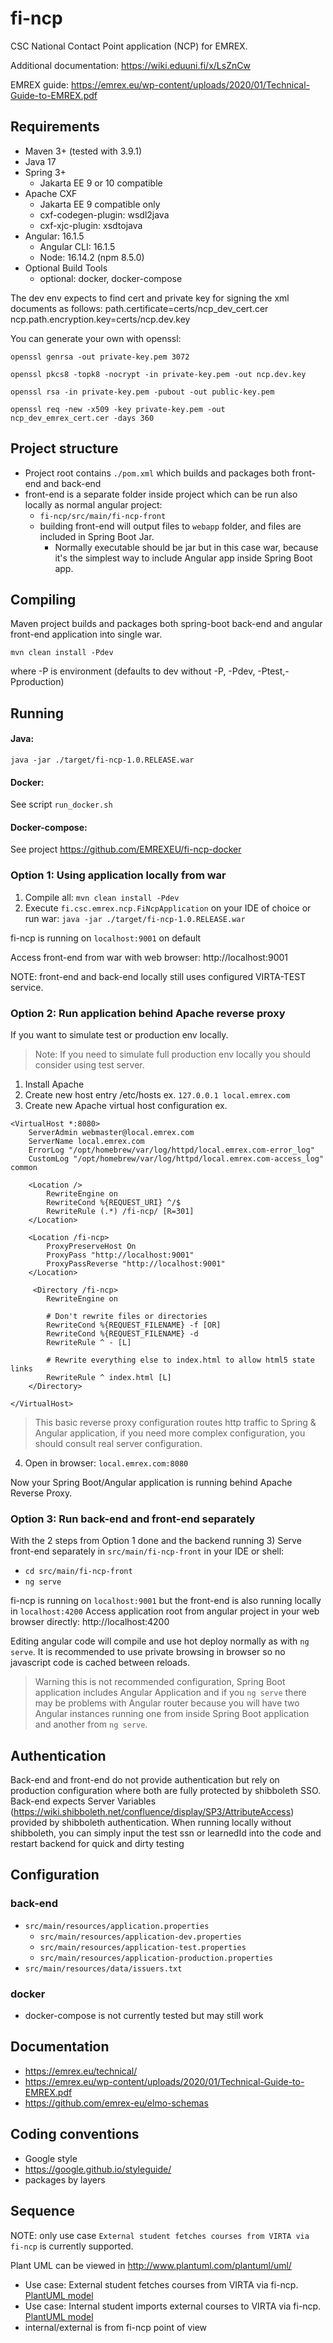 # fi-ncp
CSC National Contact Point application (NCP) for EMREX.

Additional documentation: https://wiki.eduuni.fi/x/LsZnCw

EMREX guide: https://emrex.eu/wp-content/uploads/2020/01/Technical-Guide-to-EMREX.pdf

## Requirements
- Maven 3+ (tested with 3.9.1)
- Java 17
- Spring 3+
  - Jakarta EE 9 or 10 compatible
- Apache CXF
    - Jakarta EE 9 compatible only
    - cxf-codegen-plugin: wsdl2java
    - cxf-xjc-plugin: xsdtojava
- Angular: 16.1.5
  - Angular CLI: 16.1.5
  - Node: 16.14.2 (npm 8.5.0)
- Optional Build Tools
  - optional: docker, docker-compose


The dev env expects to find cert and private key for signing the xml documents as follows:
path.certificate=certs/ncp_dev_cert.cer
ncp.path.encryption.key=certs/ncp.dev.key

You can generate your own with openssl:

`openssl genrsa -out private-key.pem 3072`

`openssl pkcs8 -topk8 -nocrypt -in private-key.pem -out ncp.dev.key`

`openssl rsa -in private-key.pem -pubout -out public-key.pem`

`openssl req -new -x509 -key private-key.pem -out ncp_dev_emrex_cert.cer -days 360`


## Project structure
- Project root contains `./pom.xml` which builds and packages both front-end and back-end
- front-end is a separate folder inside project which can be run also locally as normal angular
  project:
  - `fi-ncp/src/main/fi-ncp-front`
  - building front-end will output files to `webapp` folder, and files are included in Spring Boot Jar.
    - Normally executable should be jar but in this case war, because it's the simplest way to include Angular app inside Spring Boot app.

## Compiling
Maven project builds and packages both spring-boot back-end and angular front-end application
into single war.

`mvn clean install -Pdev`

where -P is environment (defaults to dev without -P, -Pdev, -Ptest,-Pproduction)

## Running

#### Java:
`java -jar ./target/fi-ncp-1.0.RELEASE.war`

#### Docker:
See script `run_docker.sh`

#### Docker-compose:
See project https://github.com/EMREXEU/fi-ncp-docker

### Option 1: Using application locally from war
1) Compile all: `mvn clean install -Pdev`
2) Execute `fi.csc.emrex.ncp.FiNcpApplication` on your IDE of choice or run war: `java -jar ./target/fi-ncp-1.0.RELEASE.war`

fi-ncp is running on `localhost:9001` on default

Access front-end from war with web browser: http://localhost:9001

NOTE: front-end and back-end locally still uses configured VIRTA-TEST service.

### Option 2: Run application behind Apache reverse proxy
If you want to simulate test or production env locally.
> Note: If you need to simulate full production env locally you should consider using test server.
1) Install Apache
2) Create new host entry /etc/hosts ex. `127.0.0.1 local.emrex.com`
3) Create new Apache virtual host configuration ex.
```
<VirtualHost *:8080>
    ServerAdmin webmaster@local.emrex.com
    ServerName local.emrex.com
    ErrorLog "/opt/homebrew/var/log/httpd/local.emrex.com-error_log"
    CustomLog "/opt/homebrew/var/log/httpd/local.emrex.com-access_log" common

    <Location />
        RewriteEngine on
        RewriteCond %{REQUEST_URI} ^/$
        RewriteRule (.*) /fi-ncp/ [R=301]
    </Location>

    <Location /fi-ncp>
        ProxyPreserveHost On
        ProxyPass "http://localhost:9001"
        ProxyPassReverse "http://localhost:9001"
    </Location>

     <Directory /fi-ncp>
        RewriteEngine on

        # Don't rewrite files or directories
        RewriteCond %{REQUEST_FILENAME} -f [OR]
        RewriteCond %{REQUEST_FILENAME} -d
        RewriteRule ^ - [L]

        # Rewrite everything else to index.html to allow html5 state links
        RewriteRule ^ index.html [L]
    </Directory>

</VirtualHost>
```
> This basic reverse proxy configuration routes http traffic to Spring & Angular application, if you need more complex configuration, you should consult real server configuration.
4) Open in browser: `local.emrex.com:8080`

Now your Spring Boot/Angular application is running behind Apache Reverse Proxy.

### Option 3: Run back-end and front-end separately
With the 2 steps from Option 1 done and the backend running
3) Serve front-end separately in `src/main/fi-ncp-front` in your IDE or shell:
   - `cd src/main/fi-ncp-front`
   - `ng serve`

fi-ncp is running on `localhost:9001` but the front-end is also running locally in
`localhost:4200`
Access application root from angular project in your web browser directly: http://localhost:4200

Editing angular code will compile and use hot deploy normally as with `ng serve`. It is
recommended to use private browsing in browser so no javascript code is cached between reloads.
> Warning this is not recommended configuration, Spring Boot application includes Angular Application and if you `ng serve` there may be problems with Angular router because you will have two Angular instances running one from inside Spring Boot application and another from `ng serve`.

## Authentication
Back-end and front-end do not provide authentication but rely on production configuration where both
are fully protected by shibboleth SSO. Back-end expects Server Variables (https://wiki.shibboleth.net/confluence/display/SP3/AttributeAccess) provided by
shibboleth authentication. When running locally without shibboleth, you can simply input the test ssn or learnedId into the code and restart backend for quick and dirty testing

## Configuration

### back-end
 - `src/main/resources/application.properties`
     - `src/main/resources/application-dev.properties`
     - `src/main/resources/application-test.properties`
     - `src/main/resources/application-production.properties`
 - `src/main/resources/data/issuers.txt`

### docker
- docker-compose is not currently tested but may still work

## Documentation
- https://emrex.eu/technical/
- https://emrex.eu/wp-content/uploads/2020/01/Technical-Guide-to-EMREX.pdf
- https://github.com/emrex-eu/elmo-schemas

## Coding conventions
- Google style
- https://google.github.io/styleguide/
- packages by layers

## Sequence
NOTE: only use case `External student fetches courses from VIRTA via fi-ncp` is currently supported.

Plant UML can be viewed in  http://www.plantuml.com/plantuml/uml/

- Use case: External student fetches courses from VIRTA via fi-ncp.
 [PlantUML model](./sequence_student_fetches_courses_from_virta.puml)
- Use case: Internal student imports external courses to VIRTA via fi-ncp.
 [PlantUML model](./sequence_student_imports_external_courses_to_virta.puml)
- internal/external is from fi-ncp point of view
